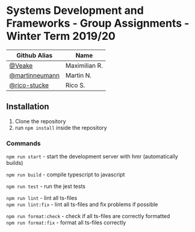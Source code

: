 # Systems Development and Frameworks - Group Assignments - Winter Term 2019/20

| Github Alias                                         | Name         |
| ---------------------------------------------------- | ------------ |
| [@Veake](https://github.com/Veake)                   | Maximilian R.|
| [@martinneumann](https://github.com/martinneumann)   | Martin N.    |
|  [@rico-stucke](https://github.com/rico-stucke)      | Rico S.      |


## Installation
1. Clone the repository
2. run `npm install` inside the repository

### Commands
`npm run start` - start the development server with hmr (automatically builds) 

`npm run build` - compile typescript to javascript

`npm run test` - run the jest tests

`npm run lint` - lint all ts-files \
`npm run lint:fix` - lint all ts-files and fix problems if possible

`npm run format:check` - check if all ts-files are correctly formatted \
`npm run format:fix` - format all ts-files correctly
